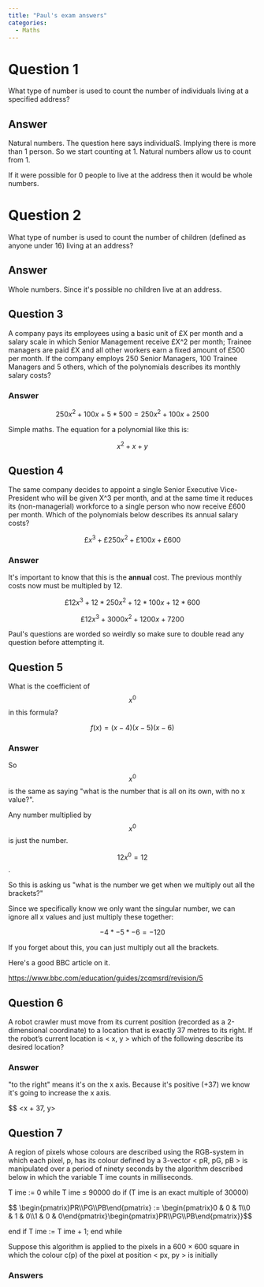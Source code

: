 ```yaml
---
title: "Paul's exam answers"
categories:
  - Maths
---
```


# Question 1

What type of number is used to count the number of individuals living at a specified address?

## Answer

Natural numbers. The question here says individualS. Implying there is more than 1 person. So we start counting at 1. Natural numbers allow us to count from 1.

If it were possible for 0 people to live at the address then it would be whole numbers.

# Question 2

What type of number is used to count the number of children (defined as anyone under 16) living at an address?

## Answer

Whole numbers. Since it's possible no children live at an address.

## Question 3

A company pays its employees using a basic unit of £X per month and a salary scale in which Senior
Management receive £X^2 per month; Trainee managers are paid £X and all other workers earn a fixed
amount of £500 per month. If the company employs 250 Senior Managers, 100 Trainee Managers and
5 others, which of the polynomials describes its monthly salary costs?

### Answer

$$ 250x^2 + 100x + 5 * 500 = 250x^2 + 100x + 2500 $$

Simple maths. The equation for a polynomial like this is:

$$ x^2 + x + y $$

## Question 4

The same company decides to appoint a single Senior Executive Vice-President who will be given
X^3 per month, and at the same time it reduces its (non-managerial) workforce to a single person who
now receive £600 per month. Which of the polynomials below describes its annual salary costs?

$$ £x^3 + £250x^2 + £100x + £600 $$
### Answer

It's important to know that this is the **annual** cost. The previous monthly costs now must be multipled by 12.

$$ £12x^3 + 12 * 250x^2 + 12 * 100x + 12 * 600 $$

$$ £12x^3 + 3000x^2 + 1200x + 7200 $$

Paul's questions are worded so weirdly so make sure to double read any question before attempting it.

## Question 5

What is the coefficient of $$x^0$$ in this formula?

$$f(x) = (x - 4)( x - 5)(x - 6)$$

### Answer

So $$x^0$$ is the same as saying "what is the number that is all on its own,  with no x value?".

Any number multiplied by $$x^0$$ is just the number.

$$ 12x^0 = 12$$.

So this is asking us "what is the number we get when we multiply out all the brackets?"

Since we specifically know we only want the singular number, we can ignore all x values and just multiply these together:

$$ -4 * -5 * -6 = -120$$

If you forget about this, you can just multiply out all the brackets.

Here's a good BBC article on it.

https://www.bbc.com/education/guides/zcqmsrd/revision/5

## Question 6

A robot crawler must move from its current position (recorded as a 2-dimensional coordinate) to a
location that is exactly 37 metres to its right. If the robot’s current location is < x, y > which of the
following describe its desired location?

### Answer

"to the right" means it's on the x axis. Because it's positive (+37) we know it's going to increase the x axis.

$$ <x + 37, y>

## Question 7

A region of pixels whose colours are described using the RGB-system in which each pixel, p, has its
colour defined by a 3-vector < pR, pG, pB > is manipulated over a period of ninety seconds by the
algorithm described below in which the variable T ime counts in milliseconds.

T ime := 0
while T ime ≤ 90000 do
if (T ime is an exact multiple of 30000)

$$ \begin{pmatrix}PR\\\PG\\\PB\end{pmatrix} := \begin{pmatrix}0 & 0 & 1\\\0 & 1 & 0\\\1 & 0 & 0\end{pmatrix}\begin{pmatrix}PR\\\PG\\\PB\end{pmatrix}}$$

end if
T ime := T ime + 1;
end while

Suppose this algorithm is applied to the pixels in a 600 × 600 square in which the colour c(p) of the
pixel at position < px, py > is initially


### Answers
